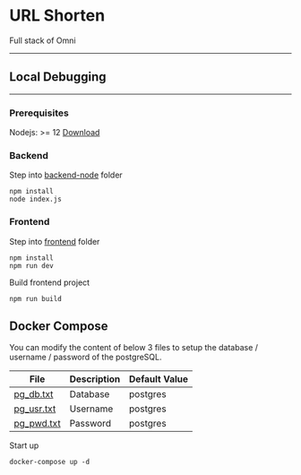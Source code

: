 # URL Shorten

Full stack of Omni

---

## Local Debugging
---
### Prerequisites

Nodejs: >= 12 [Download](https://nodejs.org/en/download/)

### Backend 

Step into [backend-node](./backend-node/) folder
```shell
npm install
node index.js
```

### Frontend

Step into [frontend](./frontend/) folder
```shell
npm install
npm run dev
```
Build frontend project
```shell
npm run build
```

## Docker Compose

You can modify the content of below 3 files to setup the database / username / password of the postgreSQL. 

| File | Description | Default Value |
|---|---|---|
|[pg_db.txt](pg_db.txt)| Database | postgres |
|[pg_usr.txt](pg_usr.txt)| Username | postgres |
|[pg_pwd.txt](pg_pwd.txt)| Password | postgres |

Start up
```shell
docker-compose up -d
```


